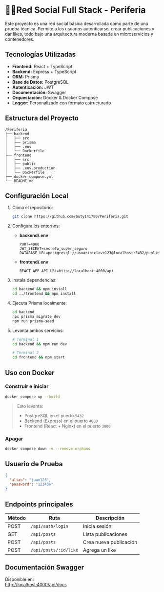 # 🧑‍🤝Red Social Full Stack - Periferia

Este proyecto es una red social básica desarrollada como parte de una prueba técnica. Permite a los usuarios autenticarse, crear publicaciones y dar likes, todo bajo una arquitectura moderna basada en microservicios y contenedores.

## Tecnologías Utilizadas

- **Frontend:** React + TypeScript
- **Backend:** Express + TypeScript
- **ORM:** Prisma
- **Base de Datos:** PostgreSQL
- **Autenticación:** JWT
- **Documentación:** Swagger
- **Orquestación:** Docker & Docker Compose
- **Logger:** Personalizado con formato estructurado

## Estructura del Proyecto

```
/Periferia
├── backend
│   ├── src
│   ├── prisma
│   ├── .env
│   └── Dockerfile
├── frontend
│   ├── src
│   ├── public
│   ├── .env.production
│   └── Dockerfile
├── docker-compose.yml
└── README.md
```

## Configuración Local

1. Clona el repositorio:
   ```bash
   git clone https://github.com/Guty141780/Periferia.git
   
   ```

2. Configura los entornos:

   - **backend/.env**
     ```
     PORT=4000
     JWT_SECRET=secreto_super_seguro
     DATABASE_URL=postgresql://usuario:clave123@localhost:5432/publicaciones_db
     ```

   - **frontend/.env**
     ```
     REACT_APP_API_URL=http://localhost:4000/api
     ```

3. Instala dependencias:
   ```bash
   cd backend && npm install
   cd ../frontend && npm install
   ```

4. Ejecuta Prisma localmente:
   ```bash
   cd backend
   npx prisma migrate dev
   npm run prisma-seed
   ```

5. Levanta ambos servicios:
   ```bash
   # Terminal 1
   cd backend && npm run dev

   # Terminal 2
   cd frontend && npm start
   ```

## Uso con Docker

### Construir e iniciar

```bash
docker compose up --build
```

> Esto levanta:
> - PostgreSQL en el puerto `5432`
> - Backend (Express) en el puerto `4000`
> - Frontend (React + Nginx) en el puerto `3000`

### Apagar

```bash
docker compose down -v --remove-orphans
```

## Usuario de Prueba

```json
{
  "alias": "juan123",
  "password": "123456"
}
```

## Endpoints principales

| Método | Ruta                     | Descripción               |
|--------|--------------------------|---------------------------|
| POST   | `/api/auth/login`        | Inicia sesión             |
| GET    | `/api/posts`             | Lista publicaciones       |
| POST   | `/api/posts`             | Crea nueva publicación    |
| POST   | `/api/posts/:id/like`    | Agrega un like            |

## Documentación Swagger

Disponible en:  
[http://localhost:4000/api/docs](http://localhost:4000/api/docs)
